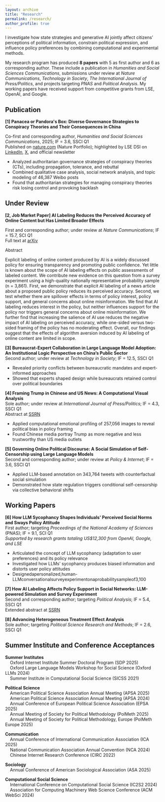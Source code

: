 ```yaml
---
layout: archive
title: "Research"
permalink: /research/
author_profile: true
---
```


I investigate how state strategies and generative AI jointly affect citizens’ perceptions of political information, constrain political expression, and influence policy preferences by combining computational and experimental methods.

My research program has produced **8 papers** with 5 as first author and 6 as corresponding author. These include a publication in *Humanities and Social Sciences Communications*, submissions under review at *Nature Communications*, *Technology in Society*, *The International Journal of Press/Politics*, and projects targeting *PNAS* and *Political Analysis*. My working papers have received support from competitive grants from LSE, OpenAI, and Google.

## Publication

**[1] Panacea or Pandora's Box: Diverse Governance Strategies to Conspiracy Theories and Their Consequences in China** 

Co-first and corresponding author, *Humanities and Social Sciences Communications*, 2025; IF = 3.6, SSCI Q1  
Published on [nature.com](https://www.nature.com/articles/s41599-024-04350-1) (Nature Portfolio); highlighted by LSE DSI on [LinkedIn](https://www.linkedin.com/feed/update/urn:li:activity:7338216361464127490/), [X](https://x.com/lsedatascience/status/1932453471413760431?s=46), and official newsletter

- Analyzed authoritarian governance strategies of conspiracy theories (CTs), including propagation, tolerance, and rebuttal
- Combined qualitative case analysis, social network analysis, and topic modeling of 46,387 Weibo posts
- Found that authoritarian strategies for managing conspiracy theories risk losing control and provoking backlash

## Under Review

**[2, Job Market Paper] AI Labeling Reduces the Perceived Accuracy of Online Content but Has Limited Broader Effects** 

First and corresponding author; under review at *Nature Communications*; IF = 15.7, SCI Q1  
Full text at [arXiv](https://arxiv.org/pdf/2506.16202)

Abstract 

Explicit labeling of online content produced by AI is a widely discussed policy for ensuring transparency and promoting public confidence. Yet little is known about the scope of AI labeling effects on public assessments of labeled content. We contribute new evidence on this question from a survey experiment using a high-quality nationally representative probability sample (n = 3,861). First, we demonstrate that explicit AI labeling of a news article about a proposed public policy reduces its perceived accuracy. Second, we test whether there are spillover effects in terms of policy interest, policy support, and general concerns about online misinformation. We find that AI labeling reduces interest in the policy, but neither influences support for the policy nor triggers general concerns about online misinformation. We further find that increasing the salience of AI use reduces the negative impact of AI labeling on perceived accuracy, while one-sided versus two-sided framing of the policy has no moderating effect. Overall, our findings suggest that the effects of algorithm aversion induced by AI labeling of online content are limited in scope.

**[3] Bureaucrat-Expert Collaboration in Large Language Model Adoption: An Institutional Logic Perspective on China’s Public Sector**  
Second author; under review at *Technology in Society*; IF = 12.5, SSCI Q1
- Revealed priority conflicts between bureaucratic mandates and expert-informed approaches
- Showed that experts shaped design while bureaucrats retained control over political boundaries

**[4] Framing Trump in Chinese and US News: A Computational Visual Analysis**  
Sole author; under review at *International Journal of Press/Politics*; IF = 4.3, SSCI Q1  
Abstract at [SSRN](https://papers.ssrn.com/sol3/papers.cfm?abstract_id=5319923)
- Applied computational emotional profiling of 257,056 images to reveal political bias in policy framing
- Found Chinese media portray Trump as more negative and less trustworthy than US media outlets

**[5] Governing Online Political Discourse: A Social Simulation of Self-Censorship using Large Language Models**  
Second and corresponding author; under review at *Policy & Internet*; IF = 3.6, SSCI Q1
- Applied LLM-based annotation on 343,764 tweets with counterfactual social simulation
- Demonstrated how state regulation triggers conditional self-censorship via collective behavioral shifts

## Working Papers

**[6] How LLM Sycophancy Shapes Individuals' Perceived Social Norms and Sways Policy Attitude**  
First author; targeting *Proceedings of the National Academy of Sciences* (PNAS); IF = 9.1, SCI Q1  
*Supported by research grants totaling US$12,300 from OpenAI, Google, and LSE*
- Articulated the concept of LLM sycophancy (adaptation to user preferences) and its policy relevance
- Investigated how LLMs’ sycophancy produces biased information and distorts user policy attitudes
- Designedapersonalized,human-LLMconversationalsurveyexperimentonaprobabilitysampleof3,100

**[7] How AI Labeling Affects Policy Support in Social Networks: LLM-powered Simulation and Survey Experiment**  
Second and corresponding author; targeting *Political Analysis*; IF = 5.4, SSCI Q1  
Extended abstract at [SSRN](https://papers.ssrn.com/sol3/papers.cfm?abstract_id=5320375)

**[8] Advancing Heterogeneous Treatment Effect Analysis**  
Sole author; targeting *Political Science Research and Methods*; IF = 2.6, SSCI Q1

## Summer Institute and Conference Acceptances  

**Summer Institutes**  
&nbsp;&nbsp;&nbsp;&nbsp;Oxford Internet Institute Summer Doctoral Program (SDP 2025)  
&nbsp;&nbsp;&nbsp;&nbsp;Oxford Large Language Models Workshop for Social Science (Oxford LLMs 2024)  
&nbsp;&nbsp;&nbsp;&nbsp;Summer Institute in Computational Social Science (SICSS 2021)

**Political Science**  
&nbsp;&nbsp;&nbsp;&nbsp;American Political Science Association Annual Meeting (APSA 2025)  
&nbsp;&nbsp;&nbsp;&nbsp;American Political Science Association Annual Meeting (APSA 2024)  
&nbsp;&nbsp;&nbsp;&nbsp;Annual Conference of European Political Science Association (EPSA 2025)  
&nbsp;&nbsp;&nbsp;&nbsp;Annual Meeting of Society for Political Methodology (PolMeth 2025)  
&nbsp;&nbsp;&nbsp;&nbsp;Annual Meeting of Society for Political Methodology, Europe (PolMeth Europe 2025)  

**Communication**  
&nbsp;&nbsp;&nbsp;&nbsp;Annual Conference of International Communication Association (ICA 2025)  
&nbsp;&nbsp;&nbsp;&nbsp;National Communication Association Annual Convention (NCA 2024)  
&nbsp;&nbsp;&nbsp;&nbsp;Chinese Internet Research Conference (CIRC 2022)  

**Sociology**  
&nbsp;&nbsp;&nbsp;&nbsp;Annual Conference of American Sociological Association (ASA 2025)  

**Computational Social Science**  
&nbsp;&nbsp;&nbsp;&nbsp;International Conference on Computational Social Science (IC2S2 2024)  
&nbsp;&nbsp;&nbsp;&nbsp;Association for Computing Machinery Web Science Conference (ACM WebSci 2024)  
